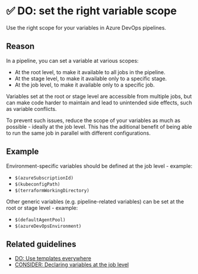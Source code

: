 # ✅ DO: set the right variable scope

Use the right scope for your variables in Azure DevOps pipelines.

## Reason

In a pipeline, you can set a variable at various scopes:

- At the root level, to make it available to all jobs in the pipeline.
- At the stage level, to make it available only to a specific stage.
- At the job level, to make it available only to a specific job.

Variables set at the root or stage level are accessible from multiple jobs,
but can make code harder to maintain and lead to unintended side effects, such
as variable conflicts.

To prevent such issues, reduce the scope of your variables as much as possible -
ideally at the job level. This has the aditional benefit of being able to run
the same job in parallel with different configurations.

## Example

Environment-specific variables should be defined at the job level - example:

- `$(azureSubscriptionId)`
- `$(kubeconfigPath)`
- `$(terraformWorkingDirectory)`

Other generic variables (e.g. pipeline-related variables) can be set at the
root or stage level - example:

- `$(defaultAgentPool)`
- `$(azureDevOpsEnvironment)`

## Related guidelines

- [DO: Use templates everywhere](../general/do-templates-everywhere.md)
- [CONSIDER: Declaring variables at the job level](../../guidelines/jobs/consider-variables-scope.md)
